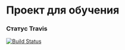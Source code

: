 # Проект для обучения

### Статус Travis

[![Build Status](https://travis-ci.org/olliva/rest-form-example.svg?branch=master)](https://travis-ci.org/olliva/rest-form-example)

